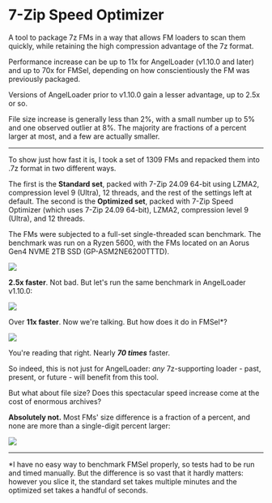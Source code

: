 # 7-Zip Speed Optimizer

A tool to package 7z FMs in a way that allows FM loaders to scan them quickly, while retaining the high compression advantage of the 7z format.

Performance increase can be up to 11x for AngelLoader (v1.10.0 and later) and up to 70x for FMSel, depending on how conscientiously the FM was previously packaged.

Versions of AngelLoader prior to v1.10.0 gain a lesser advantage, up to 2.5x or so.

File size increase is generally less than 2%, with a small number up to 5% and one observed outlier at 8%. The majority are fractions of a percent larger at most, and a few are actually smaller.

<hr>

To show just how fast it is, I took a set of 1309 FMs and repacked them into .7z format in two different ways.

The first is the **Standard set**, packed with 7-Zip 24.09 64-bit using LZMA2, compression level 9 (Ultra), 12 threads, and the rest of the settings left at default.
The second is the **Optimized set**, packed with 7-Zip Speed Optimizer (which uses 7-Zip 24.09 64-bit), LZMA2, compression level 9 (Ultra), and 12 threads.

The FMs were subjected to a full-set single-threaded scan benchmark. The benchmark was run on a Ryzen 5600, with the FMs located on an Aorus Gen4 NVME 2TB SSD (GP-ASM2NE6200TTTD).

<img src="https://i.postimg.cc/sDj2hC8v/v1-9-9-single.png"/>

**2.5x faster**. Not bad. But let's run the same benchmark in AngelLoader v1.10.0:

<img src="https://i.postimg.cc/cL64FMdW/v1-10-0-single.png"/>

Over **11x faster**. Now we're talking. But how does it do in FMSel*?

<img src="https://i.postimg.cc/mZNDkgmv/FMSel-chart.png"/>

You're reading that right. Nearly **_70 times_** faster.

So indeed, this is not just for AngelLoader: *any* 7z-supporting loader - past, present, or future - will benefit from this tool.

But what about file size? Does this spectacular speed increase come at the cost of enormous archives?

**Absolutely not.** Most FMs' size difference is a fraction of a percent, and none are more than a single-digit percent larger:

<img src="https://i.postimg.cc/5Ns25kdp/file-size-chart.png"/>

---

*I have no easy way to benchmark FMSel properly, so tests had to be run and timed manually. But the difference is so vast that it hardly matters: however you slice it, the standard set takes multiple minutes and the optimized set takes a handful of seconds.
